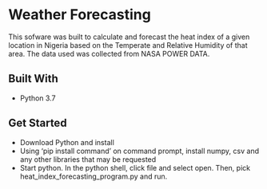 # Weather Forecasting
This sofware was built to calculate and forecast the heat index of a given location in Nigeria based on the Temperate and Relative Humidity of that area. The data used was collected from NASA POWER DATA.

## Built With
-	Python 3.7

## Get Started
-	Download Python and install
-	Using ‘pip install command’ on command prompt, install numpy, csv and any other libraries that may be requested
-	Start python. In the python shell, click file and select open. Then, pick heat_index_forecasting_program.py and run. 

